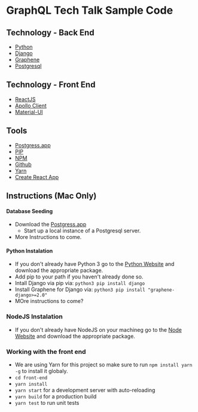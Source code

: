# GraphQL Tech Talk Sample Code

## Technology - Back End
- [Python](https://www.python.org/)
- [Django](https://www.djangoproject.com/)
- [Graphene](http://graphene-python.org/)
- [Postgresql](https://www.postgresql.org/)

## Technology - Front End
- [ReactJS](https://reactjs.org/)
- [Apollo Client](https://github.com/apollographql/apollo-client)
- [Material-UI](https://material-ui.com/)

## Tools 
- [Postgress.app](https://postgresapp.com/)
- [PIP](https://pip.pypa.io/en/stable/)
- [NPM](https://www.npmjs.com/)
- [Github](https://github.com)
- [Yarn](https://yarnpkg.com/lang/en/)
- [Create React App](https://github.com/facebook/create-react-app)

## Instructions (Mac Only)
#### Database Seeding
- Download the [Postgress.app](https://postgresapp.com/)
    - Start up a local instance of a Postgresql server.
- More Instructions to come.

#### Python Instalation
- If you don't already have Python 3 go to the [Python Website](https://www.python.org/downloads/) and download the appropriate package.
- Add pip to your path if you haven't already done so.
- Intall Django via pip via: `python3 pip install django` 
- Install Graphene for Django via: `python3 pip install "graphene-django>=2.0"`
- MOre instructions to come?

### NodeJS Instalation
- If you don't already have NodeJS on your machineg go to the [Node Website](https://nodejs.org/en/) and download the appropriate package.

### Working with the front end
- We are using Yarn for this project so make sure to run `npm install yarn -g` to install it globaly.
- `cd front-end`
- `yarn install`
- `yarn start` for a development server with auto-reloading
- `yarn build` for a production build
- `yarn test` to run unit tests